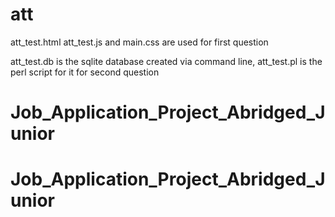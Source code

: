 # att

att_test.html att_test.js and main.css are used for first question

att_test.db is the sqlite database created via command line, att_test.pl is the perl script for it for second question
# Job_Application_Project_Abridged_Junior
# Job_Application_Project_Abridged_Junior
